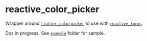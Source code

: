 # reactive_color_picker

Wrapper around [`flutter_colorpicker`](https://pub.dev/packages/flutter_colorpicker) to use with [`reactive_forms`](https://pub.dev/packages/reactive_forms)

Dos in progress. See [`example`](https://github.com/artflutter/reactive_forms_widgets/tree/master/packages/reactive_color_picker/example) folder for sample.